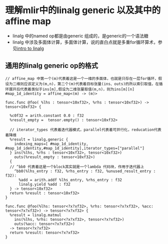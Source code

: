 # 理解mlir中的linalg generic 以及其中的affine map
- linalg 中的named op都是由generic 组成的，是generic的一个语法糖
- linalg 中涉及多面体计算，多面体计算，说的直白点就是多重for循环算术，参见[intro to linalg](https://mlir.llvm.org/docs/Tutorials/transform/Ch0/)

## 通用的linalg generic op的格式
```
// affine_map 中第一个(m)代表着这是一个一维的多面体，也就是只存在一层for循环，假设为二维则应该定义为(m,n)，第二个(m)代表着目标张量(ins、outs)的所以索引取值，在循环展开后代表着类似于ins[m],假设为二维张量取值(m,n)，则为ins[m][n]
#map_1d_identity = affine_map<(m) -> (m)> 

func.func @foo( %lhs : tensor<10xf32>, %rhs : tensor<10xf32>) -> tensor<10xf32> {

  %c0f32 = arith.constant 0.0 : f32
  %result_empty =  tensor.empty() : tensor<10xf32>

  // iterator_types 代表着迭代器模式，parallel代表着可并行化，reducation代表着降维
  %result = linalg.generic {
    indexing_maps=[ #map_1d_identity, #map_1d_identity,#map_1d_identity],iterator_types=["parallel"]
  } ins(%lhs, %rhs : tensor<10xf32>, tensor<10xf32>)
    outs(%result_empty : tensor<10xf32>)
  {
  // ^bb0 代表着这是一个block其实就是一个lambda 代码块，作用于迭代器上
    ^bb0(%lhs_entry : f32, %rhs_entry : f32, %unused_result_entry : f32):
      %add = arith.addf %lhs_entry, %rhs_entry : f32
      linalg.yield %add : f32
  } -> tensor<10xf32>
  return %result : tensor<10xf32>
}
```
```
func.func @foo(%lhs: tensor<?x?xf32>, %rhs: tensor<?x?xf32>, %acc: tensor<?x?xf32>) -> tensor<?x?xf32> {
  %result = linalg.matmul
    ins(%lhs, %rhs: tensor<?x?xf32>, tensor<?x?xf32>)
    outs(%acc: tensor<?x?xf32>)
  -> tensor<?x?xf32>
  return %result: tensor<?x?xf32>
}
```

